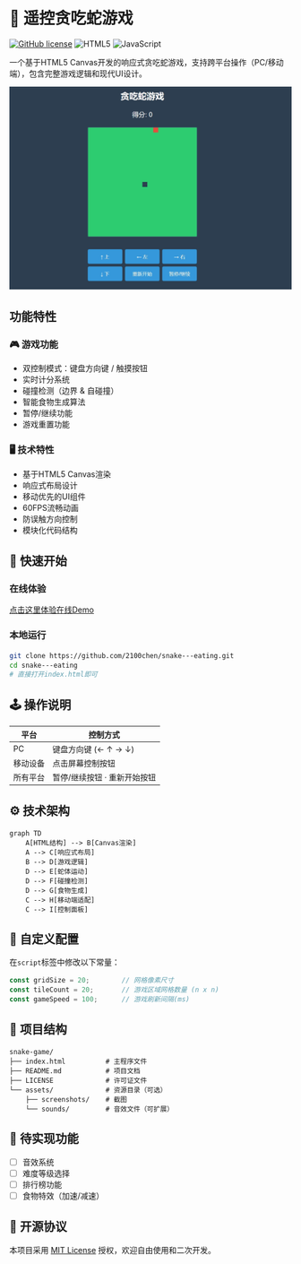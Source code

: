 
# 🐍 遥控贪吃蛇游戏

[![GitHub license](https://img.shields.io/badge/license-MIT-blue.svg)](https://github.com/yourusername/snake-game/blob/main/LICENSE)
![HTML5](https://img.shields.io/badge/HTML5-E34F26?style=flat&logo=html5&logoColor=white)
![JavaScript](https://img.shields.io/badge/JavaScript-F7DF1E?style=flat&logo=javascript&logoColor=black)

一个基于HTML5 Canvas开发的响应式贪吃蛇游戏，支持跨平台操作（PC/移动端），包含完整游戏逻辑和现代UI设计。

![游戏截图](assets/screenshots/screenshot.png)

## 功能特性

### 🎮 游戏功能
- 双控制模式：键盘方向键 / 触摸按钮
- 实时计分系统
- 碰撞检测（边界 & 自碰撞）
- 智能食物生成算法
- 暂停/继续功能
- 游戏重置功能

### 🖥️ 技术特性
- 基于HTML5 Canvas渲染
- 响应式布局设计
- 移动优先的UI组件
- 60FPS流畅动画
- 防误触方向控制
- 模块化代码结构

## 🚀 快速开始
### 在线体验
[点击这里体验在线Demo](https://2100chen.github.io/snake---eating/)



### 本地运行
```bash
git clone https://github.com/2100chen/snake---eating.git
cd snake---eating
# 直接打开index.html即可
```

## 🕹️ 操作说明
| 平台      | 控制方式                          |
|-----------|---------------------------------|
| PC        | 键盘方向键 (← ↑ → ↓)            |
| 移动设备  | 点击屏幕控制按钮                  |
| 所有平台  | 暂停/继续按钮 · 重新开始按钮      |

## ⚙️ 技术架构
```mermaid
graph TD
    A[HTML结构] --> B[Canvas渲染]
    A --> C[响应式布局]
    B --> D[游戏逻辑]
    D --> E[蛇体运动]
    D --> F[碰撞检测]
    D --> G[食物生成]
    C --> H[移动端适配]
    C --> I[控制面板]
```

## 🔧 自定义配置
在`script`标签中修改以下常量：
```javascript
const gridSize = 20;        // 网格像素尺寸
const tileCount = 20;       // 游戏区域网格数量 (n x n)
const gameSpeed = 100;      // 游戏刷新间隔(ms)
```

## 📂 项目结构
```
snake-game/
├── index.html          # 主程序文件
├── README.md           # 项目文档
├── LICENSE             # 许可证文件
└── assets/             # 资源目录（可选）
    ├── screenshots/    # 截图
    └── sounds/         # 音效文件（可扩展）
```

## 📌 待实现功能
- [ ] 音效系统
- [ ] 难度等级选择
- [ ] 排行榜功能
- [ ] 食物特效（加速/减速）

## 📄 开源协议
本项目采用 [MIT License](LICENSE) 授权，欢迎自由使用和二次开发。
